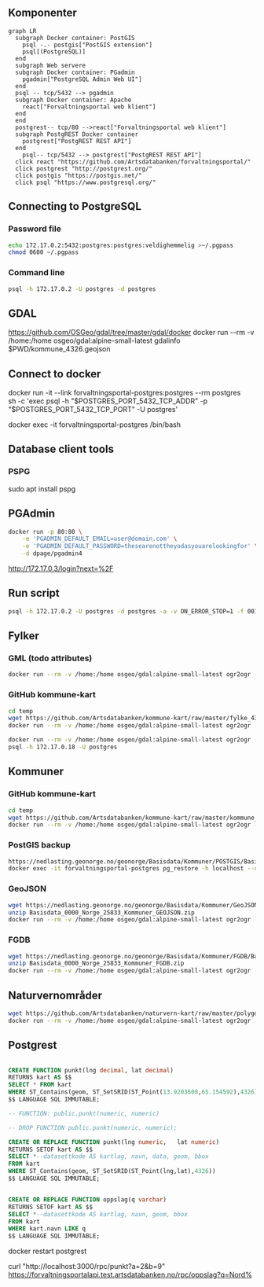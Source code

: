 ## Komponenter

```mermaid
graph LR
  subgraph Docker container: PostGIS
    psql -.- postgis["PostGIS extension"]
    psql[(PostgreSQL)]
  end
  subgraph Web servere
  subgraph Docker container: PGadmin
    pgadmin["PostgreSQL Admin Web UI"]
  end
  psql -- tcp/5432 --> pgadmin
  subgraph Docker container: Apache
    react["Forvaltningsportal web klient"]
  end
  end
  postgrest-- tcp/80 -->react["Forvaltningsportal web klient"]
  subgraph PostgREST Docker container
    postgrest["PostgREST REST API"]
  end
    psql-- tcp/5432 --> postgrest["PostgREST REST API"]
  click react "https://github.com/Artsdatabanken/forvaltningsportal/"
  click postgrest "http://postgrest.org/"
  click postgis "https://postgis.net/"
  click psql "https://www.postgresql.org/"
```

## Connecting to PostgreSQL

### Password file

```bash
echo 172.17.0.2:5432:postgres:postgres:veldighemmelig >~/.pgpass
chmod 0600 ~/.pgpass
```

### Command line

```bash
psql -h 172.17.0.2 -U postgres -d postgres
```

## GDAL

https://github.com/OSGeo/gdal/tree/master/gdal/docker
docker run --rm -v /home:/home osgeo/gdal:alpine-small-latest gdalinfo \$PWD/kommune_4326.geojson

## Connect to docker

docker run -it --link forvaltningsportal-postgres:postgres --rm postgres \
 sh -c 'exec psql -h "$POSTGRES_PORT_5432_TCP_ADDR" -p "$POSTGRES_PORT_5432_TCP_PORT" -U postgres'

docker exec -it forvaltningsportal-postgres /bin/bash

## Database client tools

### PSPG

sudo apt install pspg

## PGAdmin

```bash
docker run -p 80:80 \
    -e 'PGADMIN_DEFAULT_EMAIL=user@domain.com' \
    -e 'PGADMIN_DEFAULT_PASSWORD=thesearenottheyodasyouarelookingfor' \
    -d dpage/pgadmin4
```

http://172.17.0.3/login?next=%2F

## Run script

```bash
psql -h 172.17.0.2 -U postgres -d postgres -a -v ON_ERROR_STOP=1 -f 001_schema.sql
```

## Fylker

### GML (todo attributes)

```bash
docker run --rm -v /home:/home osgeo/gdal:alpine-small-latest ogr2ogr -f "PostgreSQL" PG:"dbname=postgres host=172.17.0.2 user=postgres password=veldighemmelig" /home/b/src/adb/forvaltningsportal/database/temp/Basisdata_0000_Norge_4258_Fylker_GML.gml  -lco SCHEMA=import -nln fylke -lco OVERWRITE=YES
```

### GitHub kommune-kart

```bash
cd temp
wget https://github.com/Artsdatabanken/kommune-kart/raw/master/fylke_4326.geojson
docker run --rm -v /home:/home osgeo/gdal:alpine-small-latest ogr2ogr -f "PostgreSQL" PG:"dbname=postgres host=172.17.0.2 user=postgres password=veldighemmelig" $PWD/fylke_4326.geojson -lco SCHEMA=import -nln fylke -lco OVERWRITE=yes

docker run --rm -v /home:/home osgeo/gdal:alpine-small-latest ogr2ogr -f "PostgreSQL" PG:"dbname=postgres host=172.17.0.18 user=postgres password=veldighemmelig" $PWD/fylke_4326.geojson -lco SCHEMA=import -nln fylke -lco OVERWRITE=yes
psql -h 172.17.0.18 -U postgres

```

## Kommuner

### GitHub kommune-kart

```bash
cd temp
wget https://github.com/Artsdatabanken/kommune-kart/raw/master/kommune_4326.geojson
docker run --rm -v /home:/home osgeo/gdal:alpine-small-latest ogr2ogr -f "PostgreSQL" PG:"dbname=postgres host=172.17.0.2 user=postgres password=veldighemmelig" $PWD/kommune_4326.geojson -lco SCHEMA=import -nln kommune -overwrite
```

### PostGIS backup

```bash
https://nedlasting.geonorge.no/geonorge/Basisdata/Kommuner/POSTGIS/Basisdata_0000_Norge_25833_Kommuner_PostGIS.zip
docker exec -it forvaltningsportal-postgres pg_restore -h localhost --dbname=import -U postgres $PWD/Basisdata_0000_Norge_25833_Kommuner_PostGIS.backup
```

### GeoJSON

```bash
wget https://nedlasting.geonorge.no/geonorge/Basisdata/Kommuner/GeoJSON/Basisdata_0000_Norge_25833_Kommuner_GEOJSON.zip
unzip Basisdata_0000_Norge_25833_Kommuner_GEOJSON.zip
docker run --rm -v /home:/home osgeo/gdal:alpine-small-latest ogr2ogr -f "PostgreSQL" PG:"dbname=import host=172.17.0.2 user=postgres password=veldighemmelig" $PWD/Basisdata_0000_Norge_25833_Kommuner_GEOJSON.geojson -nln kommune -overwrite
```

### FGDB

```bash
wget https://nedlasting.geonorge.no/geonorge/Basisdata/Kommuner/FGDB/Basisdata_0000_Norge_25833_Kommuner_FGDB.zip
unzip Basisdata_0000_Norge_25833_Kommuner_FGDB.zip
docker run --rm -v /home:/home osgeo/gdal:alpine-small-latest ogr2ogr -f "PostgreSQL" PG:"dbname=import host=172.17.0.2 user=postgres password=veldighemmelig" $PWD/Basisdata_0000_Norge_25833_Kommuner_FGDB.gdb/ -lco SCHEMA=import -nln kommune -overwrite
```

## Naturvernområder

```bash
wget https://github.com/Artsdatabanken/naturvern-kart/raw/master/polygon.4326.geojson
docker run --rm -v /home:/home osgeo/gdal:alpine-small-latest ogr2ogr -f "PostgreSQL" PG:"dbname=postgres host=172.17.0.2 user=postgres password=veldighemmelig" $PWD/polygon.4326.geojson -lco SCHEMA=import -nln naturvernområde -overwrite

```

## Postgrest

```sql

CREATE FUNCTION punkt(lng decimal, lat decimal)
RETURNS kart AS $$
SELECT * FROM kart
WHERE ST_Contains(geom, ST_SetSRID(ST_Point(13.9203608,65.154592),4326))
$$ LANGUAGE SQL IMMUTABLE;

-- FUNCTION: public.punkt(numeric, numeric)

-- DROP FUNCTION public.punkt(numeric, numeric);

CREATE OR REPLACE FUNCTION punkt(lng numeric,	lat numeric)
RETURNS SETOF kart AS $$
SELECT *--datasettkode AS kartlag, navn, data, geom, bbox
FROM kart
WHERE ST_Contains(geom, ST_SetSRID(ST_Point(lng,lat),4326))
$$ LANGUAGE SQL IMMUTABLE;


CREATE OR REPLACE FUNCTION oppslag(q varchar)
RETURNS SETOF kart AS $$
SELECT *--datasettkode AS kartlag, navn, geom, bbox
FROM kart
WHERE kart.navn LIKE q
$$ LANGUAGE SQL IMMUTABLE;

```

docker restart postgrest

curl "http://localhost:3000/rpc/punkt?a=2&b=9"
https://forvaltningsportalapi.test.artsdatabanken.no/rpc/oppslag?q=Nord%
